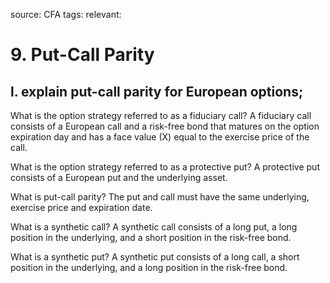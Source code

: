 source: CFA
tags: 
relevant: 

# 9. Put-Call Parity

## l. explain put-call parity for European options;

What is the option strategy referred to as a fiduciary call?
A fiduciary call consists of a European call and a risk-free bond that matures on the option expiration day and has a face value (X) equal to the exercise price of the call.

What is the option strategy referred to as a protective put?
A protective put consists of a European put and the underlying asset.

What is put-call parity?
The put and call must have the same underlying, exercise price and expiration date.

What is a synthetic call?
A synthetic call consists of a long put, a long position in the underlying, and a short position in the risk-free bond.

What is a synthetic put?
A synthetic put consists of a long call, a short position in the underlying, and a long position in the risk-free bond.

